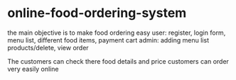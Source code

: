 # online-food-ordering-system
the main objective is to make food ordering easy
user:
register, login form, menu list, different food items, payment cart
admin:
adding menu list products/delete, view order

The customers can check there food details and price
customers can order very easily online
